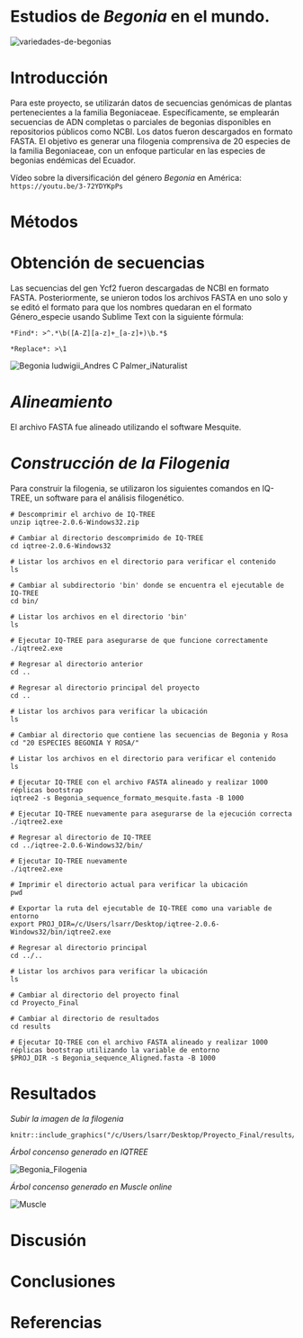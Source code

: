 # Estudios de *Begonia* en el mundo.
![variedades-de-begonias](https://github.com/lsarrias/Proyecto-Final-/assets/171622163/48587ef2-ae36-482d-b153-fbba6924e52d)

# Introducción
Para este proyecto, se utilizarán datos de secuencias genómicas de plantas pertenecientes a la familia Begoniaceae. Específicamente, se emplearán secuencias de ADN completas o parciales de begonias disponibles en repositorios públicos como NCBI. Los datos fueron descargados en formato FASTA. El objetivo es generar una filogenia comprensiva de 20 especies de la familia Begoniaceae, con un enfoque particular en las especies de begonias endémicas del Ecuador.

Vídeo sobre la diversificación del género *Begonia* en América: ```https://youtu.be/3-72YDYKpPs ```

# Métodos
  # Obtención de secuencias 
Las secuencias del gen Ycf2 fueron descargadas de NCBI en formato FASTA. Posteriormente, se unieron todos los archivos FASTA en uno solo y se editó el formato para que los nombres quedaran en el formato Género_especie usando Sublime Text con la siguiente fórmula:

```{r}
*Find*: >^.*\b([A-Z][a-z]+_[a-z]+)\b.*$

*Replace*: >\1
```

![Begonia ludwigii_Andres C  Palmer_iNaturalist](https://github.com/lsarrias/Proyecto-Final-/assets/171622163/98c386e5-e4b3-486f-875c-b46e59e73f92)

# *Alineamiento*

El archivo FASTA fue alineado utilizando el software Mesquite.

# *Construcción de la Filogenia*

Para construir la filogenia, se utilizaron los siguientes comandos en IQ-TREE, un software para el análisis filogenético.


```{r}
# Descomprimir el archivo de IQ-TREE
unzip iqtree-2.0.6-Windows32.zip

# Cambiar al directorio descomprimido de IQ-TREE
cd iqtree-2.0.6-Windows32

# Listar los archivos en el directorio para verificar el contenido
ls

# Cambiar al subdirectorio 'bin' donde se encuentra el ejecutable de IQ-TREE
cd bin/

# Listar los archivos en el directorio 'bin'
ls

# Ejecutar IQ-TREE para asegurarse de que funcione correctamente
./iqtree2.exe

# Regresar al directorio anterior
cd ..

# Regresar al directorio principal del proyecto
cd ..

# Listar los archivos para verificar la ubicación
ls

# Cambiar al directorio que contiene las secuencias de Begonia y Rosa
cd "20 ESPECIES BEGONIA Y ROSA/"

# Listar los archivos en el directorio para verificar el contenido
ls

# Ejecutar IQ-TREE con el archivo FASTA alineado y realizar 1000 réplicas bootstrap
iqtree2 -s Begonia_sequence_formato_mesquite.fasta -B 1000

# Ejecutar IQ-TREE nuevamente para asegurarse de la ejecución correcta
./iqtree2.exe

# Regresar al directorio de IQ-TREE
cd ../iqtree-2.0.6-Windows32/bin/

# Ejecutar IQ-TREE nuevamente
./iqtree2.exe

# Imprimir el directorio actual para verificar la ubicación
pwd

# Exportar la ruta del ejecutable de IQ-TREE como una variable de entorno
export PROJ_DIR=/c/Users/lsarr/Desktop/iqtree-2.0.6-Windows32/bin/iqtree2.exe

# Regresar al directorio principal
cd ../..

# Listar los archivos para verificar la ubicación
ls

# Cambiar al directorio del proyecto final
cd Proyecto_Final

# Cambiar al directorio de resultados
cd results

# Ejecutar IQ-TREE con el archivo FASTA alineado y realizar 1000 réplicas bootstrap utilizando la variable de entorno
$PROJ_DIR -s Begonia_sequence_Aligned.fasta -B 1000

```

# Resultados

*Subir la imagen de la filogenia*
```{r}
knitr::include_graphics("/c/Users/lsarr/Desktop/Proyecto_Final/results/Begonia_Filogenia.JPEG")
```
*Árbol concenso generado en IQTREE*

![Begonia_Filogenia](https://github.com/lsarrias/Proyecto-Final-/assets/171622163/6a214855-1a81-4261-8eef-000e1329afd5)

*Árbol concenso generado en Muscle online*

![Muscle](https://github.com/lsarrias/Proyecto-Final-/assets/171622163/b6cc8ef0-1365-4e86-934f-180b9f3a9445)

# Discusión

# Conclusiones

# Referencias 

